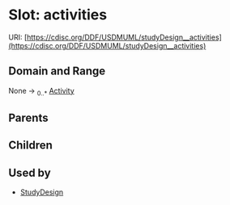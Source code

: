 
# Slot: activities




URI: [https://cdisc.org/DDF/USDMUML/studyDesign__activities](https://cdisc.org/DDF/USDMUML/studyDesign__activities)


## Domain and Range

None &#8594;  <sub>0..\*</sub> [Activity](Activity.md)

## Parents


## Children


## Used by

 * [StudyDesign](StudyDesign.md)
